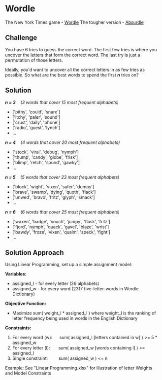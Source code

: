 # Wordle
The New York Times game - [Wordle](https://www.nytimes.com/games/wordle/index.html)
The tougher version - [Absurdle](https://qntm.org/files/absurdle/absurdle.html)
 
## Challenge
You have 6 tries to guess the correct word.
The first few tries is where you uncover the letters that form the correct word.
The last try is just a permutation of those letters.

Ideally, you'd want to uncover all the correct letters in as few tries as possible.
So what are the best words to spend the first ***n*** tries on?

## Solution
***n = 3*** &nbsp;&nbsp; *(3 words that cover 15 most frequent alphabets)*
 - ['pithy', 'could', 'snare'] 
 - ['itchy', 'paler', 'sound'] 
 - ['crust', 'daily', 'phone']  
 - ['radio', 'guest', 'lynch'] 
 - ...

***n = 4*** &nbsp;&nbsp; *(4 words that cover 20 most frequent alphabets)*
 - ['stock', 'viral', 'debug', 'nymph'] 
 - ['thump', 'candy', 'globe', 'frisk'] 
 - ['blimp', 'retch', 'sound', 'gawky'] 
 - ...

***n = 5*** &nbsp;&nbsp; *(5 words that cover 23 most frequent alphabets)*
 - ['block', 'wight', 'vixen', 'safer', 'dumpy'] 
 - ['brave', 'swamp', 'dying', 'quoth', 'flack'] 
 - ['unwed', 'bravo', 'fritz', 'glyph', 'smack'] 
 - ...
 
***n = 6*** &nbsp;&nbsp; *(6 words that cover 25 most frequent alphabets)*
 - ['waxen', 'badge', 'vouch', 'jumpy', 'flask', 'fritz']
 - ['fjord', 'nymph', 'quack', 'gavel', 'blaze', 'wrist']
 - ['bawdy', 'froze', 'vixen', 'qualm', 'speck', 'fight']
 - ...

## Solution Approach
Using Linear Programming, set up a simple assignment model:

**Variables:**
 - assigned_l - for every letter (26 alphabets)
 - assigned_w - for every word (2317 five-letter-words in Wordle Dictionary)

**Objective Function:**
 - Maximize sum( weight_l * assigned_l )
 where weight_l is the ranking of letter frequency being used in words in the English Dictionary

**Constraints:**
 1. For every word (w): &nbsp;&nbsp;&nbsp;&nbsp; sum( assigned_l [letters contained in w] ) >= 5 * assigned_w
 2. For every letter (l): &nbsp;&nbsp;&nbsp;&nbsp;&nbsp; sum( assigned_w [words containing l] ) >= assigned_l
 3. Single constraint: &nbsp;&nbsp;&nbsp;&nbsp;&nbsp;&nbsp;&nbsp;  sum( assigned_w ) <= n
 

Example: See "Linear Programming.xlsx" for illustration of letter Weights and Model Constraints
